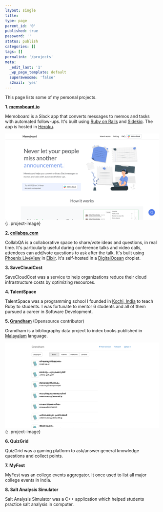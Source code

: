 ```yaml
---
layout: single
title:
type: page
parent_id: '0'
published: true
password: ''
status: publish
categories: []
tags: []
permalink: '/projects'
meta:
  _edit_last: '1'
  _wp_page_template: default
  superawesome: 'false'
  s2mail: 'yes'
---
```

This page lists some of my personal projects.

**1. [memoboard.io](https://memoboard.io)**

Memoboard is a Slack app that converts messages to memos and tasks with automated follow-ups. It's built using [Ruby on Rails](https://rubyonrails.org) and [Sidekiq](https://sidekiq.org). The app is hosted in [Heroku](https://heroku.com).

![Memoboard](/assets/images/memoboard.png){: .project-image}


**2. [collabqa.com](https://collabqa.com)**

CollabQA is a collaborative space to share/vote ideas and questions, in real time. It's particularly useful during conference talks and video calls, attendees can add/vote questions to ask after the talk. It's built using [Phoenix LiveView](https://github.com/phoenixframework/phoenix_live_view) in [Elixir](https://elixir-lang.org). It's self-hosted in a [DigitalOcean](https://digitalocean.com) droplet.

**3. SaveCloudCost**

SaveCloudCost was a service to help organizations reduce their cloud infrastructure costs by optimizing resources.

**4. TalentSpace**

TalentSpace was a programming school I founded in [Kochi, India](https://en.wikipedia.org/wiki/Kochi) to teach Ruby to students. I was fortunate to mentor 6 students and all of them pursued a career in Software Development.

**5. [Grandham](https://grandham.in)** (Opensource contributor)

Grandham is a bibliography data project to index books published in [Malayalam](https://en.wikipedia.org/wiki/Malayalam) language.


![Grandham](/assets/images/grandham.png){: .project-image}



**6. QuizGrid**

QuizGrid was a gaming platform to ask/answer general knowledge questions and collect points.

**7. MyFest**

MyFest was an college events aggregator. It once used to list all major college events in India.

**8. Salt Analysis Simulator**

Salt Analysis Simulator was a C++ application which helped students practice salt analysis in computer.
